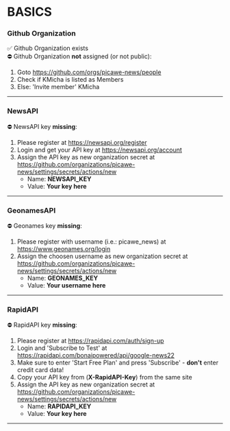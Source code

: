 # BASICS  
### Github Organization  
:white_check_mark: Github Organization exists  
:no_entry: Github Organization **not** assigned (or not public):  
1. Goto https://github.com/orgs/picawe-news/people  
2. Check if KMicha is listed as Members  
3. Else: 'Invite member' KMicha  

---
  
### NewsAPI  
:no_entry: NewsAPI key **missing**:  
1. Please register at https://newsapi.org/register  
2. Login and get your API key at https://newsapi.org/account  
3. Assign the API key as new organization secret at https://github.com/organizations/picawe-news/settings/secrets/actions/new  
   * Name:  **NEWSAPI_KEY**   
   * Value: **Your key here**   

---
  
### GeonamesAPI  
:no_entry: Geonames key **missing**:  
1. Please register with username (i.e.: picawe_news) at https://www.geonames.org/login  
2. Assign the choosen username as new organization secret at https://github.com/organizations/picawe-news/settings/secrets/actions/new  
   * Name:  **GEONAMES_KEY**   
   * Value: **Your username here**   

---
  
### RapidAPI  
:no_entry: RapidAPI key **missing**:  
1. Please register at https://rapidapi.com/auth/sign-up  
2. Login and 'Subscribe to Test' at https://rapidapi.com/bonaipowered/api/google-news22  
3. Make sure to enter 'Start Free Plan' and press 'Subscribe' - **don't** enter credit card data!  
2. Copy your API key from (**X-RapidAPI-Key**) from the same site  
3. Assign the API key as new organization secret at https://github.com/organizations/picawe-news/settings/secrets/actions/new  
   * Name:  **RAPIDAPI_KEY**   
   * Value: **Your key here**   

---
  
